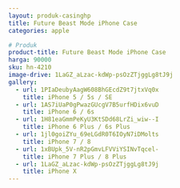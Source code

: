 ```yaml
---
layout: produk-casinghp
title: Future Beast Mode iPhone Case
categories: apple

# Produk
product-title: Future Beast Mode iPhone Case
harga: 90000
sku: hn-4210
image-drive: 1LaGZ_aLzac-kdWp-psOzZTjggLg8tJ9j
gallery:
  - url: 1PIaDeubyAagW608BhGEcdZ9t7jtxVq0x
    title: iPhone 5 / 5s / SE
  - url: 1AS7iUaP0gPwazGUcgV7B5urfHDix6vuD
    title: iPhone 6 / 6s
  - url: 1H81eaGmmPeKyU3KtSDd68LrZi_wiw--I
    title: iPhone 6 Plus / 6s Plus
  - url: 1jl0goiZYu_69eLGdR0T6IOyN7iDMolts
    title: iPhone 7 / 8
  - url: 1xBUpk_5V-nR2pGmvLFVViYSINvTqcel-
    title: iPhone 7 Plus / 8 Plus
  - url: 1LaGZ_aLzac-kdWp-psOzZTjggLg8tJ9j
    title: iPhone X
---
```

